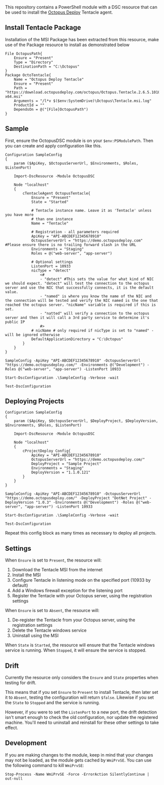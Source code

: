 This repository contains a PowerShell module with a DSC resource that can be used to install the [Octopus Deploy](http://octopusdeploy.com) Tentacle agent.

## Install Tentacle Package
Installation of the MSI Package has been extracted from this resource, make use of the Package resource to install as demonstrated below

```
File OctopusPath{
	Ensure = "Present"
	Type = "Directory"
	DestinationPath = "C:\Octopus"
}
Package OctoTentacle{
	Name = "Octopus Deploy Tentacle"
	Ensure = "Present"
	Path = "https://download.octopusdeploy.com/octopus/Octopus.Tentacle.2.6.5.1010-x64.msi"
	Arguments = "/l*v $($env:SystemDrive)\Octopus\Tentacle.msi.log"
	ProductId = ""
	DependsOn = @("[File]OctopusPath")
}
```

## Sample

First, ensure the OctopusDSC module is on your `$env:PSModulePath`. Then you can create and apply configuration like this.

```
Configuration SampleConfig
{
    param ($ApiKey, $OctopusServerUrl, $Environments, $Roles, $ListenPort)
 
    Import-DscResource -Module OctopusDSC
 
    Node "localhost"
    {
        cTentacleAgent OctopusTentacle{ 
            Ensure = "Present" 
            State = "Started"

            # Tentacle instance name. Leave it as 'Tentacle' unless you have more 
            # than one instance
            Name = "Tentacle"

            # Registration - all parameters required
            ApiKey = "API-ABCDEF12345678910"
            OctopusServerUrl = "https://demo.octopusdeploy.com" #Please ensure there is no trailing forward slash in the URL
            Environments = "Staging"
            Roles = @("web-server", "app-server")

            # Optional settings
            ListenPort = 10933
            nicType = "detect"
				<#
				- "detect" #This sets the value for what kind of NIC we should expect. "detect" will test the connection to the octopus server and use the NIC that successfully connects, it is the default value. 
				- "named" is where you know the name of the NIC and the connection will be tested and verify the NIC named is the one that reached the octopus server. "nicName" variable is required if this is set. 
				- "natted" will verify a connection to the octopus server and then it will call a 3rd party service to determine it's public IP
				#>
			# nicName # only required if nicType is set to "named" - will be ignored otherwise
            DefaultApplicationDirectory = "C:\Octopus"
        }
    }
}
 
SampleConfig -ApiKey "API-ABCDEF12345678910" -OctopusServerUrl "https://demo.octopusdeploy.com/" -Environments @("Development") -Roles @("web-server", "app-server") -ListenPort 10933

Start-DscConfiguration .\SampleConfig -Verbose -wait

Test-DscConfiguration
```

## Deploying Projects
```
Configuration SampleConfig
{
    param ($ApiKey, $OctopusServerUrl, $DeployProject, $DeployVersion, $Environments, $Roles, $ListenPort)
 
    Import-DscResource -Module OctopusDSC
 
    Node "localhost"
	{
		cProjectDeploy Config{
            ApiKey = "API-ABCDEF12345678910"
            OctopusServerUrl = "https://demo.octopusdeploy.com/"
            DeployProject = "Sample Project"
            Environments = "Staging"
            DeployVersion = "1.1.0.121"
        }
	}
}

SampleConfig -ApiKey "API-ABCDEF12345678910" -OctopusServerUrl "https://demo.octopusdeploy.com/" -DeployProject "DotNet Project" -DeployVersion "1.0.3" -Environments @("Development") -Roles @("web-server", "app-server") -ListenPort 10933

Start-DscConfiguration .\SampleConfig -Verbose -wait

Test-DscConfiguration
```

Repeat this config block as many times as necessary to deploy all projects.

## Settings

When `Ensure` is set to `Present`, the resource will:

 1. Download the Tentacle MSI from the internet
 2. Install the MSI
 3. Configure Tentacle in listening mode on the specified port (10933 by default)
 4. Add a Windows firewall exception for the listening port
 5. Register the Tentacle with your Octopus server, using the registration settings

When `Ensure` is set to `Absent`, the resource will:

 1. De-register the Tentacle from your Octopus server, using the registration settings
 2. Delete the Tentacle windows service
 3. Uninstall using the MSI

When `State` is `Started`, the resource will ensure that the Tentacle windows service is running. When `Stopped`, it will ensure the service is stopped.

## Drift

Currently the resource only considers the `Ensure` and `State` properties when testing for drift. 

This means that if you set `Ensure` to `Present` to install Tentacle, then later set it to `Absent`, testing the configuration will return `$false`. Likewise if you set the `State` to `Stopped` and the service is running. 

However, if you were to set the `ListenPort` to a new port, the drift detection isn't smart enough to check the old configuration, nor update the registered machine. You'll need to uninstall and reinstall for these other settings to take effect.

## Development
If you are making changes to the module, keep in mind that your changes may not be loaded, as the module gets cached by `WmiPrvSE`. You can use the following command to kill `WmiPrvSE`:

```
Stop-Process -Name WmiPrvSE -Force -ErrorAction SilentlyContinue | out-null
```


